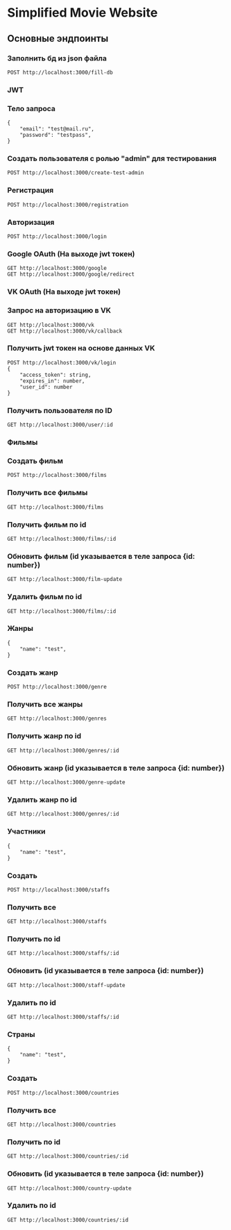 # Simplified Movie Website

## Основные эндпоинты

### Заполнить бд из json файла

```
POST http://localhost:3000/fill-db

```

### JWT

### Тело запроса

```
{
    "email": "test@mail.ru",
    "password": "testpass",
}
```

### Создать пользователя с ролью "admin" для тестирования

```
POST http://localhost:3000/create-test-admin
```

### Регистрация

```
POST http://localhost:3000/registration
```

### Авторизация

```
POST http://localhost:3000/login
```

### Google OAuth (На выходе jwt токен)

```
GET http://localhost:3000/google
GET http://localhost:3000/google/redirect
```

### VK OAuth (На выходе jwt токен)

### Запрос на авторизацию в VK

```
GET http://localhost:3000/vk
GET http://localhost:3000/vk/callback
```

### Получить jwt токен на основе данных VK

```
POST http://localhost:3000/vk/login
{
    "access_token": string,
    "expires_in": number,
    "user_id": number
}
```

### Получить пользователя по ID

```
GET http://localhost:3000/user/:id
```

### Фильмы

### Создать фильм

```
POST http://localhost:3000/films

```

### Получить все фильмы

```
GET http://localhost:3000/films

```

### Получить фильм по id

```
GET http://localhost:3000/films/:id

```

### Обновить фильм (id указывается в теле запроса {id: number})

```
GET http://localhost:3000/film-update

```

### Удалить фильм по id

```
GET http://localhost:3000/films/:id

```

### Жанры

```
{
    "name": "test",
}
```

### Создать жанр

```
POST http://localhost:3000/genre

```

### Получить все жанры

```
GET http://localhost:3000/genres

```

### Получить жанр по id

```
GET http://localhost:3000/genres/:id

```

### Обновить жанр (id указывается в теле запроса {id: number})

```
GET http://localhost:3000/genre-update

```

### Удалить жанр по id

```
GET http://localhost:3000/genres/:id

```

### Участники

```
{
    "name": "test",
}
```

### Создать

```
POST http://localhost:3000/staffs

```

### Получить все

```
GET http://localhost:3000/staffs

```

### Получить по id

```
GET http://localhost:3000/staffs/:id

```

### Обновить (id указывается в теле запроса {id: number})

```
GET http://localhost:3000/staff-update

```

### Удалить по id

```
GET http://localhost:3000/staffs/:id

```

### Страны

```
{
    "name": "test",
}
```

### Создать

```
POST http://localhost:3000/countries

```

### Получить все

```
GET http://localhost:3000/countries

```

### Получить по id

```
GET http://localhost:3000/countries/:id

```

### Обновить (id указывается в теле запроса {id: number})

```
GET http://localhost:3000/country-update

```

### Удалить по id

```
GET http://localhost:3000/countries/:id

```
